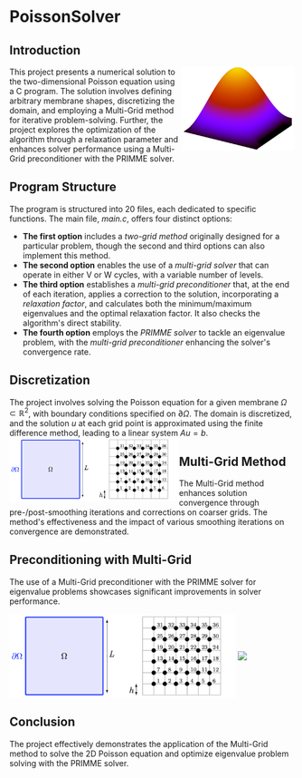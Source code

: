# PoissonSolver

## Introduction
<img src="results/vecteurPropreLogo.png" width="200" align="right">
This project presents a numerical solution to the two-dimensional Poisson equation using a C program. The solution involves defining arbitrary membrane shapes, discretizing the domain, and employing a Multi-Grid method for iterative problem-solving. Further, the project explores the optimization of the algorithm through a relaxation parameter and enhances solver performance using a Multi-Grid preconditioner with the PRIMME solver.

## Program Structure
The program is structured into 20 files, each dedicated to specific functions. The main file, *main.c*, offers four distinct options:

- **The first option** includes a *two-grid method* originally designed for a particular problem, though the second and third options can also implement this method.
- **The second option** enables the use of a *multi-grid solver* that can operate in either V or W cycles, with a variable number of levels.
- **The third option** establishes a *multi-grid preconditioner* that, at the end of each iteration, applies a correction to the solution, incorporating a *relaxation factor*, and calculates both the minimum/maximum eigenvalues and the optimal relaxation factor. It also checks the algorithm's direct stability.
- **The fourth option** employs the *PRIMME solver* to tackle an eigenvalue problem, with the *multi-grid preconditioner* enhancing the solver's convergence rate.

## Discretization
The project involves solving the Poisson equation for a given membrane $\Omega \subset \mathbb{R}^2$, with boundary conditions specified on $\partial \Omega$. The domain is discretized, and the solution $u$ at each grid point is approximated using the finite difference method, leading to a linear system $Au = b$.
<img src="results/discretisation_domaine.png" width="300" align="left">

## Multi-Grid Method
The Multi-Grid method enhances solution convergence through pre-/post-smoothing iterations and corrections on coarser grids. The method's effectiveness and the impact of various smoothing iterations on convergence are demonstrated.

## Preconditioning with Multi-Grid
The use of a Multi-Grid preconditioner with the PRIMME solver for eigenvalue problems showcases significant improvements in solver performance.

<img src="results/discretisation_domaine.png" width="400" align="center">

<img src="results/solutionP15" width="400" align="center">


## Conclusion
The project effectively demonstrates the application of the Multi-Grid method to solve the 2D Poisson equation and optimize eigenvalue problem solving with the PRIMME solver.
